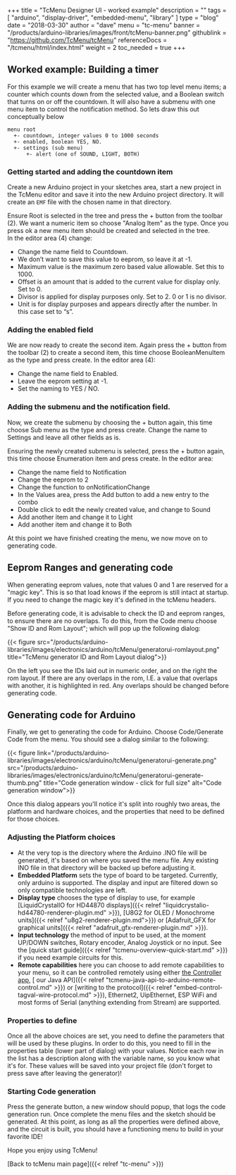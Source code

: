 +++
title = "TcMenu Designer UI - worked example"
description = ""
tags = [ "arduino", "display-driver", "embedded-menu", "library" ]
type = "blog"
date = "2018-03-30"
author =  "dave"
menu = "tc-menu"
banner = "/products/arduino-libraries/images/front/tcMenu-banner.png"
githublink = "https://github.com/TcMenu/tcMenu"
referenceDocs = "/tcmenu/html/index.html"
weight = 2
toc_needed = true
+++

## Worked example: Building a timer

For this example we will create a menu that has two top level menu items; a counter 
which counts down from the selected value, and a Boolean switch that turns on or off 
the countdown. It will also have a submenu with one menu item to control the notification
method. So lets draw this out conceptually below

    menu root
      +- countdown, integer values 0 to 1000 seconds
      +- enabled, boolean YES, NO.
      +- settings (sub menu)
          +- alert (one of SOUND, LIGHT, BOTH)

###  Getting started and adding the countdown item
          
Create a new Arduino project in your sketches area, start a new project in the TcMenu editor and save it into the
new Arduino project directory. It will create an `EMF` file with the chosen name in that directory.
 
Ensure Root is selected in the tree and press the + button from the toolbar (2). We want a numeric item so choose 
"Analog Item" as the type. Once you press ok a new menu item should be created and selected in the tree.           
In the editor area (4) change: 

* Change the name field to Countdown. 
* We don’t want to save this value to eeprom, so leave it at -1. 
* Maximum value is the maximum zero based value allowable. Set this to 1000. 
* Offset is an amount that is added to the current value for display only. Set to 0. 
* Divisor is applied for display purposes only. Set to 2. 0 or 1 is no divisor.
* Unit is for display purposes and appears directly after the number. In this case set to “s”. 


### Adding the enabled field

We are now ready to create the second item. Again press the + button from the toolbar (2) to 
create a second item, this time choose BooleanMenuItem as the type and press create. In the editor area (4):

* Change the name field to Enabled.
* Leave the eeprom setting at -1.
* Set the naming to YES / NO.

### Adding the submenu and the notification field.

Now, we create the submenu by choosing the + button again, this time choose Sub menu as the type and press create.
Change the name to Settings and leave all other fields as is.

Ensuring the newly created submenu is selected, press the + button again, this time choose Enumeration item and press
create. In the editor area:

* Change the name field to Notification
* Change the eeprom to 2
* Change the function to onNotificationChange
* In the Values area, press the Add button to add a new entry to the combo
* Double click to edit the newly created value, and change to Sound
* Add another item and change it to Light
* Add another item and change it to Both

At this point we have finished creating the menu, we now move on to generating code.

## Eeprom Ranges and generating code

When generating eeprom values, note that values 0 and 1 are reserved for a "magic key". This is so that load knows
if the eeprom is still intact at startup. If you need to change the magic key it's defined in the tcMenu headers.

Before generating code, it is advisable to check the ID and eeprom ranges, to ensure there are no overlaps. To do
this, from the Code menu choose "Show ID and Rom Layout"; which will pop up the following dialog:

{{< figure src="/products/arduino-libraries/images/electronics/arduino/tcMenu/generatorui-romlayout.png" title="TcMenu generator ID and Rom Layout dialog">}}

On the left you see the IDs laid out in numeric order, and on the right the rom layout. If there are any overlaps in the
rom, I.E. a value that overlaps with another, it is highlighted in red. Any overlaps should be changed before generating
code.
 
## Generating code for Arduino

Finally, we get to generating the code for Arduino. Choose Code/Generate Code from the menu. You should see a dialog
similar to the following:

{{< figure link="/products/arduino-libraries/images/electronics/arduino/tcMenu/generatorui-generate.png" src="/products/arduino-libraries/images/electronics/arduino/tcMenu/generatorui-generate-thumb.png" title="Code generation window - click for full size" alt="Code generation window">}}

Once this dialog appears you'll notice it's split into roughly two areas, the platform and hardware choices, and the properties
that need to be defined for those choices.

### Adjusting the Platform choices

* At the very top is the directory where the Arduino .INO file will be generated, it's based on where you saved the menu
  file. Any existing INO file in that directory will be backed up before adjusting it.
* **Embedded Platform** sets the type of board to be targeted. Currently, only arduino is supported. The display and
 input are filtered down so only compatible technologies are left.
* **Display type** chooses the type of display to use, for example [LiquidCrystalIO for HD44870 displays]({{< relref "liquidcrystalio-hd44780-renderer-plugin.md" >}}), [U8G2 for OLED / Monochrome units]({{< relref "u8g2-renderer-plugin.md">}}) or [Adafruit_GFX for graphical units]({{< relref "adafruit_gfx-renderer-plugin.md" >}}).
* **Input technology** the method of input to be used, at the moment UP/DOWN switches, Rotary encoder, Analog Joystick or no input. See the [quick start guide]({{< relref "tcmenu-overview-quick-start.md" >}}) if you need example circuits for this.
* **Remote capabilities** here you can choose to add remote capabilities to your menu, so it can be controlled remotely using either [the Controller app](https://www.thecoderscorner.com/products/apps/embed-control/), [ our Java API]({{< relref "tcmenu-java-api-to-arduino-remote-control.md" >}}) or [writing to the protocol]({{< relref "embed-control-tagval-wire-protocol.md" >}}), Ethernet2, UipEthernet, ESP WiFi and most forms of Serial (anything extending from Stream) are supported.

### Properties to define

Once all the above choices are set, you need to define the parameters that will be used by these plugins. In order to do this, you need to fill in the properties table (lower part of dialog) with your values. Notice each row in the list has a description along with the variable name, so you know what it's for. These values will be saved into your project file (don't forget to press save after leaving the generator)!

### Starting Code generation

Press the generate button, a new window should popup, that logs the code generation run. Once complete the menu files and the sketch should be generated. At this point, as long as all the properties were defined above, and the circuit is built, you should have a functioning menu to build in your favorite IDE!

Hope you enjoy using TcMenu!

[Back to tcMenu main page]({{< relref "tc-menu" >}}) 
